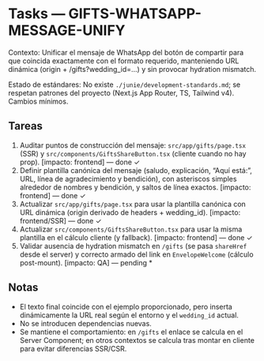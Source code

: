 # Tasks — GIFTS-WHATSAPP-MESSAGE-UNIFY

Contexto: Unificar el mensaje de WhatsApp del botón de compartir para que coincida exactamente con el formato requerido, manteniendo URL dinámica (origin + /gifts?wedding_id=...) y sin provocar hydration mismatch.

Estado de estándares: No existe `./junie/development-standards.md`; se respetan patrones del proyecto (Next.js App Router, TS, Tailwind v4). Cambios mínimos.

## Tareas
1. Auditar puntos de construcción del mensaje: `src/app/gifts/page.tsx` (SSR) y `src/components/GiftsShareButton.tsx` (cliente cuando no hay prop). [impacto: frontend] — done ✓
2. Definir plantilla canónica del mensaje (saludo, explicación, “Aquí está:”, URL, línea de agradecimiento y bendición), con asteriscos simples alrededor de nombres y bendición, y saltos de línea exactos. [impacto: frontend] — done ✓
3. Actualizar `src/app/gifts/page.tsx` para usar la plantilla canónica con URL dinámica (origin derivado de headers + wedding_id). [impacto: frontend/SSR] — done ✓
4. Actualizar `src/components/GiftsShareButton.tsx` para usar la misma plantilla en el cálculo cliente (y fallback). [impacto: frontend] — done ✓
5. Validar ausencia de hydration mismatch en `/gifts` (se pasa `shareHref` desde el server) y correcto armado del link en `EnvelopeWelcome` (cálculo post-mount). [impacto: QA] — pending *

## Notas
- El texto final coincide con el ejemplo proporcionado, pero inserta dinámicamente la URL real según el entorno y el `wedding_id` actual.
- No se introducen dependencias nuevas.
- Se mantiene el comportamiento: en `/gifts` el enlace se calcula en el Server Component; en otros contextos se calcula tras montar en cliente para evitar diferencias SSR/CSR.

